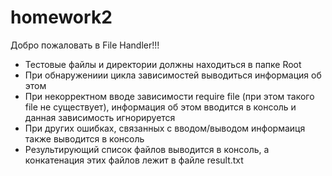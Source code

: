 # homework2
Добро пожаловать в File Handler!!!  
- Тестовые файлы и директории должны находиться в папке Root  
- При обнаружениии цикла зависимостей выводиться информация об этом  
- При некорректном вводе зависимости require file (при этом такого file не существует), информация об этом вводится в консоль и данная зависимость игнорируется  
- При других ошибках, связанных с вводом/выводом информаиця также выводится в консоль  
- Результирующий список файлов выводится в консоль, а конкатенация этих файлов лежит в файле result.txt  
